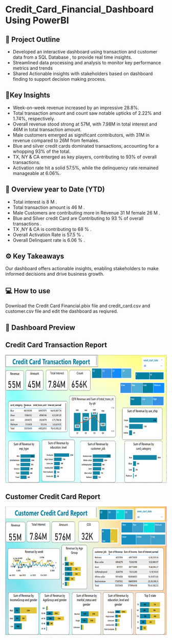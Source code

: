 # Credit_Card_Financial_Dashboard Using PowerBI



## 📌 Project Outline 

 * Developed an interactive dashboard using transaction and customer data from a SQL Database , to provide real time insights.
 *  Streamlined data processing and analysis to monitor key performance metrics and trends
 *  Shared Actionable insights with stakeholders based on dashboard finding to support decision making process.

 ## 🚀Key Insights
-  Week-on-week revenue increased by an impressive 28.8%.
- Total transaction amount and count saw notable upticks of 2.22% and 1.74%, respectively.
- Overall revenue stood strong at 57M, with 7.98M in total interest and 46M in total transaction amount.
- Male customers emerged as significant contributors, with 31M in revenue compared to 26M from females.
- Blue and silver credit cards dominated transactions, accounting for a whopping 93% of the total.
- TX, NY & CA emerged as key players, contributing to 93% of overall transactions.
- Activation rate hit a solid 57.5%, while the delinquency rate remained manageable at 6.06%.


## 🤖 Overview year to Date (YTD)

- Total interest is 8 M .
- Total transaction amount is 46 M .
- Male Customers are contributing more in Revenue 31 M female 26 M .
- Blue and Silver credit Card are Contributing to 93 % of overall transactions .
- TX ,NY & CA is contributing to 68 % .
- Overall Activation Rate is 57.5 % .
- Overall Delinquent rate is 6.06 % .

## ⚙️ Key Takeaways

Our dashboard offers actionable insights, enabling stakeholders to make informed decisions and drive business growth.

## 💻 How to use

Download the Credit Card Financial.pbix file and credit_card.csv and customer.csv file and edit the dashboard as reqiured.

## 📸 Dashboard Preview

## Credit Card Transaction Report
<img align="center" alt="coding" width="600" height="400" src="Credit Card Transaction Report.png">

## Customer Credit Card Report
<img align="center" alt="coding" width="600" height="400" src="Customer Credit Card Report.png">
